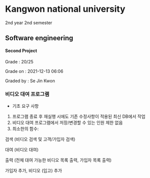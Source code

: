 # Kangwon national university

2nd year 2nd semester

## Software engineering
#### Second Project
Grade : 20/25

Grade on : 2021-12-13 06:06

Graded by	: Se Jin Kwon

### 비디오 대여 프로그램


- 기초 요구 사항
1. 프로그램 종료 후 재실행 시에도 기존 수정사항이 적용된 최신 DB에서 작업
2. 비디오 대여 프로그램에서 저장/변경할 수 있는 인원 제한 없음
3. 최소한의 함수:

  검색 (비디오 검색 및 고객/가입자 검색)
  
  대여 (비디오 대여)
  
  출력 (전체 대여 가능한 비디오 목록 출력, 가입자 목록 출력)
  
  가입자 추가, 비디오 (입고) 추가
  
